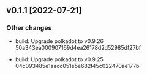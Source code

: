 <!-- bureaucrate goes here -->
## v0.1.1 [2022-07-21]

### Other changes

- build: Upgrade polkadot to v0.9.26 50a343ea000907169d4ea26178d2d52985df27bf

- build: Upgrade polkadot to v0.9.25 04c093485e1aacc051e5e682f45c022470ae177b